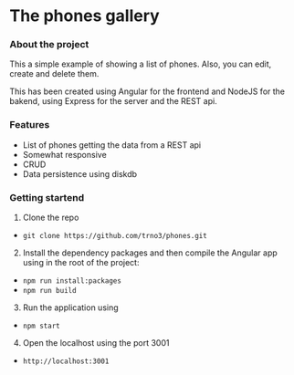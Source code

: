 # The phones gallery

### About the project

This a simple example of showing a list of phones. Also, you can edit, create and delete them.

This has been created using Angular for the frontend and NodeJS for the bakend, using Express for the server and the REST api.

### Features

-   List of phones getting the data from a REST api
-   Somewhat responsive
-   CRUD
-   Data persistence using diskdb

### Getting startend

1. Clone the repo

-   `git clone https://github.com/trno3/phones.git`

2. Install the dependency packages and then compile the Angular app using in the root of the project:

-   `npm run install:packages`
-   `npm run build`

3. Run the application using

-   `npm start`

4. Open the localhost using the port 3001

-   `http://localhost:3001`
